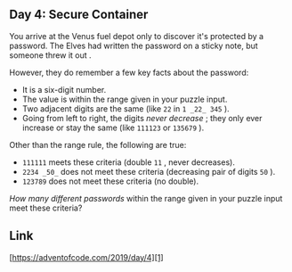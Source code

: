 ## Day 4: Secure Container

You arrive at the Venus fuel depot only to discover it's protected by a password. The Elves had written the password on a sticky note, but someone threw it out .

However, they do remember a few key facts about the password:

*   It is a six-digit number.
*   The value is within the range given in your puzzle input.
*   Two adjacent digits are the same (like `22` in `1 _22_ 345` ).
*   Going from left to right, the digits _never decrease_ ; they only ever increase or stay the same (like `111123` or `135679` ).

Other than the range rule, the following are true:

*   `111111` meets these criteria (double `11` , never decreases).
*   `2234 _50_` does not meet these criteria (decreasing pair of digits `50` ).
*   `123789` does not meet these criteria (no double).

_How many different passwords_ within the range given in your puzzle input meet these criteria?

## Link

[https://adventofcode.com/2019/day/4][1]

[1]: https://adventofcode.com/2019/day/4
